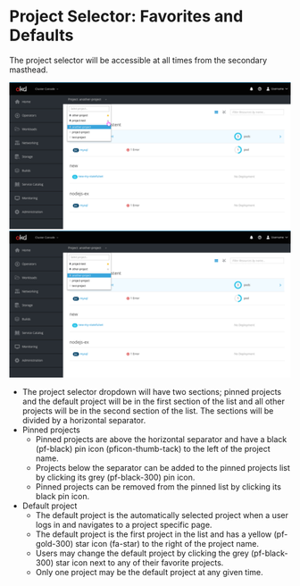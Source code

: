 # Project Selector: Favorites and Defaults

The project selector will be accessible at all times from the secondary masthead.

![image 1](img/1.png)
![image 2](img/1.1.png)

* The project selector dropdown will have two sections; pinned projects and the default project will be in the first section of the list and all other projects will be in the second section of the list. The sections will be divided by a horizontal separator.
* Pinned projects
  * Pinned projects are above the horizontal separator and have a black (pf-black) pin icon (pficon-thumb-tack) to the left of the project name.
  * Projects below the separator can be added to the pinned projects list by clicking its grey (pf-black-300) pin icon.
  * Pinned projects can be removed from the pinned list by clicking its black pin icon.
* Default project
  * The default project is the automatically selected project when a user logs in and navigates to a project specific page.
  * The default project is the first project in the list and has a yellow (pf-gold-300) star icon (fa-star) to the right of the project name.
  * Users may change the default project by clicking the grey (pf-black-300) star icon next to any of their favorite projects.
  * Only one project may be the default project at any given time.
